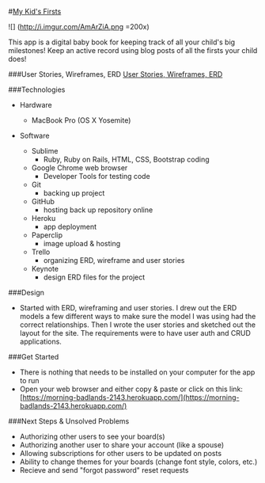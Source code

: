 #[My Kid's Firsts](https://morning-badlands-2143.herokuapp.com/)

![] (http://i.imgur.com/AmArZiA.png =200x)

This app is a digital baby book for keeping track of all your child's big milestones!  Keep an active record using blog posts of all the firsts your child does!

###User Stories, Wireframes, ERD
[User Stories, Wireframes, ERD](https://trello.com/b/SnZUlXRA/wdi-project-2)

###Technologies
* Hardware
    * MacBook Pro (OS X Yosemite)

* Software
    * Sublime
        * Ruby, Ruby on Rails, HTML, CSS, Bootstrap coding
    * Google Chrome web browser
        * Developer Tools for testing code
    * Git
        * backing up project
    * GitHub
        * hosting back up repository online
    * Heroku
        * app deployment
    * Paperclip
        * image upload & hosting
    * Trello
        * organizing ERD, wireframe and user stories
    * Keynote
        * design ERD files for the project

###Design
* Started with ERD, wireframing and user stories.  I drew out the ERD models a few different ways to make sure the model I was using had the correct relationships.  Then I wrote the user stories and sketched out the layout for the site.  The requirements were to have user auth and CRUD applications.

###Get Started
* There is nothing that needs to be installed on your computer for the app to run
* Open your web browser and either copy & paste or click on this link: [https://morning-badlands-2143.herokuapp.com/](https://morning-badlands-2143.herokuapp.com/)

###Next Steps & Unsolved Problems
* Authorizing other users to see your board(s)
* Authorizing another user to share your account (like a spouse)
* Allowing subscriptions for other users to be updated on posts
* Ability to change themes for your boards (change font style, colors, etc.)
* Recieve and send "forgot password" reset requests
